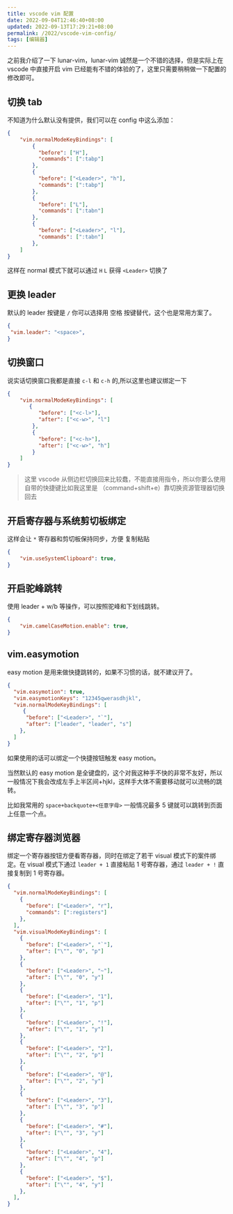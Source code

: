 ```yaml
---
title: vscode vim 配置  
date: 2022-09-04T12:46:40+08:00
updated: 2022-09-13T17:29:21+08:00
permalink: /2022/vscode-vim-config/
tags: [编辑器]
---
```


之前我介绍了一下 lunar-vim，lunar-vim 诚然是一个不错的选择，但是实际上在 vscode 中直接开启 vim 已经能有不错的体验的了，这里只需要稍稍做一下配置的修改即可。

<!-- more -->

## 切换 tab

不知道为什么默认没有提供，我们可以在 config 中这么添加：


```json
{
	"vim.normalModeKeyBindings": [
	    {
	      "before": ["H"],
	      "commands": [":tabp"]
	    },
	    {
	      "before": ["<Leader>", "h"],
	      "commands": [":tabp"]
	    },
	    {
	      "before": ["L"],
	      "commands": [":tabn"]
	    },
	    {
	      "before": ["<Leader>", "l"],
	      "commands": [":tabn"]
	    },
	]
}
```

这样在 normal 模式下就可以通过 `H` `L` 获得 `<Leader>` 切换了

## 更换 leader

默认的 leader 按键是 `/` 你可以选择用 空格 按键替代，这个也是常用方案了。

```json
{
 "vim.leader": "<space>",
}
```

## 切换窗口

说实话切换窗口我都是直接 `c-l` 和 `c-h` 的,所以这里也建议绑定一下

```json
{
	"vim.normalModeKeyBindings": [
	   {
	      "before": ["<c-l>"],
	      "after": ["<c-w>", "l"]
	    },
	    {
	      "before": ["<c-h>"],
	      "after": ["<c-w>", "h"]
	    }
	]
}
```

> 这里 vscode 从侧边栏切换回来比较蠢，不能直接用指令，所以你要么使用自带的快捷键比如我这里是 （command+shift+e）靠切换资源管理器切换回去

## 开启寄存器与系统剪切板绑定

这样会让 `*` 寄存器和剪切板保持同步，方便 复制粘贴

```json
{
	"vim.useSystemClipboard": true,
}
```

## 开启驼峰跳转

使用 leader + w/b 等操作，可以按照驼峰和下划线跳转。

```json
{
	"vim.camelCaseMotion.enable": true,
}
```

## vim.easymotion

easy motion 是用来做快捷跳转的，如果不习惯的话，就不建议开了。

```json
{
  "vim.easymotion": true,
  "vim.easymotionKeys": "12345qwerasdhjkl",
  "vim.normalModeKeyBindings": [
     {
      "before": ["<Leader>", "`"],
      "after": ["leader", "leader", "s"]
    },
  ]
}
```

如果使用的话可以绑定一个快捷按钮触发 easy motion。

当然默认的 easy motion 是全键盘的，这个对我这种手不快的非常不友好，所以一般情况下我会改成左手上半区间+hjkl，这样手大体不需要移动就可以流畅的跳转。

比如我常用的 `space+backquote+<任意字母>` 一般情况最多 5 键就可以跳转到页面上任意一个点。

## 绑定寄存器浏览器

绑定一个寄存器按钮方便看寄存器，同时在绑定了若干 visual 模式下的案件绑定。在 visual 模式下通过 `leader + 1` 直接粘贴 1 号寄存器，通过 `leader + !` 直接复制到 1 号寄存器。

```json
{
  "vim.normalModeKeyBindings": [
	{
      "before": ["<Leader>", "r"],
      "commands": [":registers"]
    },
  ],
  "vim.visualModeKeyBindings": [
    {
      "before": ["<Leader>", "`"],
      "after": ["\"", "0", "p"]
    },
    {
      "before": ["<Leader>", "~"],
      "after": ["\"", "0", "y"]
    },
    {
      "before": ["<Leader>", "1"],
      "after": ["\"", "1", "p"]
    },
    {
      "before": ["<Leader>", "!"],
      "after": ["\"", "1", "y"]
    },
    {
      "before": ["<Leader>", "2"],
      "after": ["\"", "2", "p"]
    },
    {
      "before": ["<Leader>", "@"],
      "after": ["\"", "2", "y"]
    },
    {
      "before": ["<Leader>", "3"],
      "after": ["\"", "3", "p"]
    },
    {
      "before": ["<Leader>", "#"],
      "after": ["\"", "3", "y"]
    },
    {
      "before": ["<Leader>", "4"],
      "after": ["\"", "4", "p"]
    },
    {
      "before": ["<Leader>", "$"],
      "after": ["\"", "4", "y"]
    },
  ],
}
```

